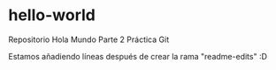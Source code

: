 # hello-world
Repositorio Hola Mundo Parte 2 Práctica Git

Estamos añadiendo líneas después de crear la rama "readme-edits" :D
